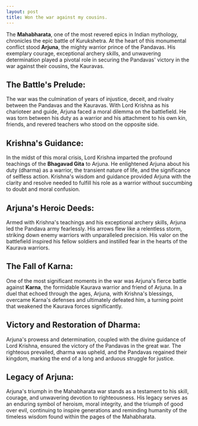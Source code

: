 ```yaml
---
layout: post
title: Won the war against my cousins.
---
```


The **Mahabharata**, one of the most revered epics in Indian mythology, chronicles the epic battle of Kurukshetra. At the heart of this monumental conflict stood **Arjuna**, the mighty warrior prince of the Pandavas. His exemplary courage, exceptional archery skills, and unwavering determination played a pivotal role in securing the Pandavas' victory in the war against their cousins, the Kauravas.

## **The Battle's Prelude:**

The war was the culmination of years of injustice, deceit, and rivalry between the Pandavas and the Kauravas. With Lord Krishna as his charioteer and guide, Arjuna faced a moral dilemma on the battlefield. He was torn between his duty as a warrior and his attachment to his own kin, friends, and revered teachers who stood on the opposite side.

## **Krishna's Guidance:**

In the midst of this moral crisis, Lord Krishna imparted the profound teachings of the **Bhagavad Gita** to Arjuna. He enlightened Arjuna about his duty (dharma) as a warrior, the transient nature of life, and the significance of selfless action. Krishna's wisdom and guidance provided Arjuna with the clarity and resolve needed to fulfill his role as a warrior without succumbing to doubt and moral confusion.

## **Arjuna's Heroic Deeds:**

Armed with Krishna's teachings and his exceptional archery skills, Arjuna led the Pandava army fearlessly. His arrows flew like a relentless storm, striking down enemy warriors with unparalleled precision. His valor on the battlefield inspired his fellow soldiers and instilled fear in the hearts of the Kaurava warriors.

## **The Fall of Karna:**

One of the most significant moments in the war was Arjuna's fierce battle against **Karna**, the formidable Kaurava warrior and friend of Arjuna. In a duel that echoed through the ages, Arjuna, with Krishna's blessings, overcame Karna's defenses and ultimately defeated him, a turning point that weakened the Kaurava forces significantly.

## **Victory and Restoration of Dharma:**

Arjuna's prowess and determination, coupled with the divine guidance of Lord Krishna, ensured the victory of the Pandavas in the great war. The righteous prevailed, dharma was upheld, and the Pandavas regained their kingdom, marking the end of a long and arduous struggle for justice.

## **Legacy of Arjuna:**

Arjuna's triumph in the Mahabharata war stands as a testament to his skill, courage, and unwavering devotion to righteousness. His legacy serves as an enduring symbol of heroism, moral integrity, and the triumph of good over evil, continuing to inspire generations and reminding humanity of the timeless wisdom found within the pages of the Mahabharata.
